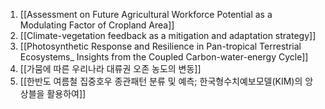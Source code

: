 1. [[Assessment on Future Agricultural Workforce Potential as a Modulating Factor of Cropland Area]]
2. [[Climate-vegetation feedback as a mitigation and adaptation strategy]]
3. [[Photosynthetic Response and Resilience in Pan-tropical Terrestrial Ecosystems_ Insights from the Coupled Carbon-water-energy Cycle]]
4. [[가뭄에 따른 우리나라 대류권 오존 농도의 변동]]
5. [[한반도 여름철 집중호우 종관패턴 분류 및 예측; 한국형수치예보모델(KIM)의 앙상블을 활용하여]]
